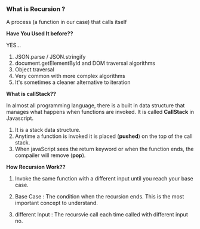 ### What is Recursion ?

A process (a function in our case) that calls itself

**Have You Used It before??**

YES...

1. JSON.parse / JSON.stringify
2. document.getElementById and DOM traversal algorithms
3. Object traversal
4. Very common with more complex algorithms
5. It's sometimes a cleaner alternative to iteration

**What is callStack??**

In almost all programming language, there is a built in data structure that manages what happens when functions are invoked. It is called **CallStack** in Javascript.

1. It is a stack data structure.
2. Anytime a function is invoked it is placed (**pushed**) on the top of the call stack.
3. When javaScript sees the return keyword or when the function ends, the compailer will remove (**pop**).

**How Recursion Work??**

1. Invoke the same function with a different input until you reach your base case.

2. Base Case : The condition when the recursion ends.
   This is the most important concept to understand.

3. different Input : The recursvie call each time called with different input no.
